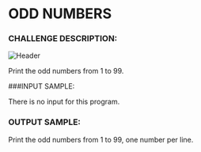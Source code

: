 # ODD NUMBERS

### CHALLENGE DESCRIPTION:

![Header](http://i.imgur.com/yqnMV9q.png)

Print the odd numbers from 1 to 99.

###INPUT SAMPLE:

There is no input for this program.

### OUTPUT SAMPLE:

Print the odd numbers from 1 to 99, one number per line. 